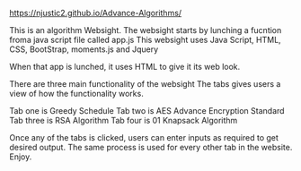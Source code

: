 
https://njustic2.github.io/Advance-Algorithms/

This is an algorithm Websight.
The websight starts by lunching a fucntion froma java script file called app.js
This websight uses Java Script, HTML, CSS, BootStrap, moments.js and Jquery

When that app is lunched, it uses HTML to give it its web look.

There are three main functionality of the websight
The tabs gives users a view of how the functionality works.

Tab one is Greedy Schedule
Tab two is AES Advance Encryption Standard
Tab three is RSA Algorithm 
Tab four is 01 Knapsack Algorithm

Once any of the tabs is clicked, users can enter inputs as required to get desired output.
The same process is used for every other tab in the website.
Enjoy.